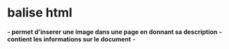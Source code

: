  # balise html


 **-<img src="" alt= ""> permet d'inserer une image dans une page en donnant sa  description**
 **-<head> contient les informations sur le document**
 **-<title> affiche le titre de la page dans l'onglet du navigateur**
 **-<body> contient le contenu visible de la page**
 **-<h1> a <h6> permet de structurer les titres dans une page web allant du plus important au moins important**
**-</br> permet de faire le retour a la ligne a l'interieur d'un meme paragraphe**
**-<strong> permet d'indiquer au moteur de recherche qu'un contenu est particilierement important, afin que celui ci soit traiter avec plus d'importance**
**-<em> sert egalement a signifier qu'un contenue est important,mais est inferieur devant la balise strong**
**-<mark> est utiliser pour faire ressortir du contenue**
**-<ul> permet de creer une liste non ordonner**
**-<ol> permet de creer les listes ordonner**
**-<dl> utiliser pour les listes de definition**
**-<dt> pour definir les termes**
**<dd> pour la definition en soi**
**-<a> utiliser pour creer des liens accompagner de l'attribut href**
**-<figure> est un element de type bloc.on l'utilise autour d'images, videos, audios ou blocs de code**
**-<figcaption> permet de marquer semantiquement du contenu comme des images, de l'audio ou de la video**
**-<video src="" type=""> permet d'inclure un lecteur videos pour voirun fil au format mp4 , ogg, avi ect...**
**-<audio src ="" type=""> permet d'inclure un lecteur audio pour ecouter un son au format mp3, wav ou ogg ect..**
**-<section> permet de structurer le contenue de notre base en section**
**-<article> permet de structurer le contenue de notre base en articles logique**
**-<navibar> permet de creer des zone de navigation**
**-DOCTYPE html> Définit le type de document comme HTML5**
**- <div> Section générique de contenu**
**- <span> Section de contenu en ligne, souvent utilisée pour le style**
**-<header> Section En-tête de la page ou d'une**
**-<main> Contenu principal de la page**
**-<aside> Contenu latéral, comme une b**
**-<footer> Pied de page de la page ou d'une section**
**-<tr> Ligne dans un tableau**
**-<th> En-tête de colonne dans un tableau**
**-<td> Cellule de données dans un tableau**    
**-<table> utiliser pour creer des tableau**
**-<u>texte souligné**
**-<s> Texte barré**
**-<form> permet d'indiquer le debut et la fin d'un formulaire**
**<input type=" text" /> permet de creer une zone de texte a uneligne**
**-<select> indique le debut et lafin de la liste deroulante**
**-<option> option de liste déroulante**
**-<textarea>one de texte**
**-<button> pour creer les boutons**
**-<label> Étiquette de champ**
**-<fieldset> Groupe de champs**
**-<legend> Légende de groupe de champ**
**<source> Source de media**
**-<track> Piste de sous titres**
**-<canvas> Zone de dessin**
**-<svg> ssGraphiques vectoriels**


